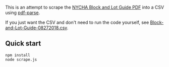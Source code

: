 This is an attempt to scrape the [NYCHA Block and Lot Guide PDF][pdf]
into a CSV using [pdf-parse][].

If you just want the CSV and don't need to run the code yourself,
see [Block-and-Lot-Guide-08272018.csv][csv].

## Quick start

```
npm install
node scrape.js
```

[pdf]: https://www1.nyc.gov/assets/nycha/downloads/pdf/Block-and-Lot-Guide-08272018.pdf
[pdf-parse]: https://gitlab.com/autokent/pdf-parse
[csv]: ./Block-and-Lot-Guide-08272018.csv
